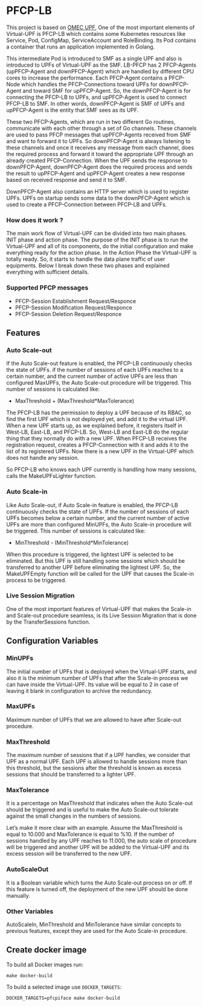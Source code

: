 <!--
SPDX-License-Identifier: Apache-2.0
-->

# PFCP-LB
This project is based on [OMEC UPF](https://github.com/omec-project/upf),
One of the most important elements of Virtual-UPF is PFCP-LB which contains some Kubernetes resources like Service, Pod, ConfigMap, ServiceAccount and RoleBinding. Its Pod contains a container that runs an application implemented in Golang.

This intermediate Pod is introduced to SMF as a single UPF and also is introduced to UPFs of Virtual-UPF as the SMF. LB-PFCP has 2 PFCP-Agents (upPFCP-Agent and downPFCP-Agent) which are handled by different CPU cores to increase the performance. Each PFCP-Agent contains a PFCP-Node which handles the PFCP-Connections toward UPFs for downPFCP-Agent and toward SMF for upPFCP-Agent. So, the downPFCP-Agent is for connecting the PFCP-LB to UPFs, and upPFCP-Agent is used to connect PFCP-LB to SMF. In other words, downPFCP-Agent is SMF of UPFs and upPFCP-Agent is the entity that SMF sees as its UPF.

These two PFCP-Agents, which are run in two different Go routines, communicate with each other through a set of Go channels. These channels are used to pass PFCP messages that upPFCP-Agents received from SMF and want to forward it to UPFs. So downPFCP-Agent is always listening to these channels and once it receives any message from each channel, does the required process and forward it toward the appropriate UPF through an already created PFCP-Connection. When the UPF sends the response to downPFCP-Agent, downPFCP-Agent does the required process and sends the result to upPFCP-Agent and upPFCP-Agent creates a new response based on received response and send it to SMF.

DownPFCP-Agent also contains an HTTP server which is used to register UPFs. UPFs on startup sends some data to the downPFCP-Agent which is used to create a PFCP-Connection between PFCP-LB and UPFs.

### How does it work ?
The main work flow of Virtual-UPF can be divided into two main phases. INIT phase and action phase. The purpose of the INIT phase is to run the Virtual-UPF and all of its components, do the initial configuration and make everything ready for the action phase. In the Action Phase the Virtual-UPF is totally ready. So, it starts to handle the data plane traffic of user equipments. Below I break down these two phases and explained everything with sufficient details.

### Supported PFCP messages
* PFCP-Session Establishment Request/Responce
* PFCP-Session Modification Request/Responce
* PFCP-Session Deletion Request/Responce

## Features
### Auto Scale-out
If the Auto Scale-out feature is enabled, the PFCP-LB continuously checks the state of UPFs. if the number of sessions of each UPFs reaches to a certain number, and the current number of active UPFs are less than configured MaxUPFs, the Auto Scale-out procedure will be triggered. This number of sessions is calculated like:
* MaxThreshold + (MaxThreshold*MaxTolerance)

The PFCP-LB has the permission to deploy a UPF because of its RBAC, so find the first UPF which is not deployed yet, and add it to the virtual UPF. When a new UPF starts up, as we explained before, it registers itself in West-LB, East-LB, and PFCP-LB. So, West-LB and East-LB do the regular thing that they normally do with a new UPF. When PFCP-LB receives the registration request, creates a PFCP-Connection with it and adds it to the list of its registered UPFs. Now there is a new UPF in the Virtual-UPF which does not handle any session. 

So PFCP-LB who knows each UPF currently is handling how many sessions, calls the MakeUPFsLighter function. 
### Auto Scale-in
Like Auto Scale-out, if Auto Scale-in feature is enabled, the PFCP-LB continuously checks the state of UPFs. If the number of sessions of each UPFs becomes below a certain number, and the current number of active UPFs are more than configured MinUPFs, the Auto Scale-in procedure will be triggered. This number of sessions is calculated like:

* MinThreshold - (MinThreshold*MinTolerance)

When this procedure is triggered, the lightest UPF is selected to be eliminated. But this UPF is still handling some sessions which should be transferred to another UPF before eliminating the lightest UPF. So, the MakeUPFEmpty function will be called for the UPF that causes the Scale-in process to be triggered. 

### Live Session Migration
One of the most important features of Virtual-UPF that makes the Scale-in and Scale-out procedure seamless, is its Live Session Migration that is done by the TransferSessions function.

## Configuration Variables

### MinUPFs
The initial number of UPFs that is deployed when the Virtual-UPF starts, and also it is the minimum number of UPFs that after the Scale-in process we can have inside the Virtual-UPF. Its value will be equal to 2 in case of leaving it blank in configuration to archive the redundancy.
###	MaxUPFs
Maximum number of UPFs that we are allowed to have after Scale-out procedure.
###	MaxThreshold
The maximum number of sessions that if a UPF handles, we consider that UPF as a normal UPF. Each UPF is allowed to handle sessions more than this threshold, but the sessions after the threshold is known as excess sessions that should be transferred to a lighter UPF.
###	MaxTolerance
It is a percentage on MaxThreshold that indicates when the Auto Scale-out should be triggered and is useful to make the Auto Scale-out tolerate against the small changes in the numbers of sessions. 

Let’s make it more clear with an example. Assume the MaxThreshold is equal to 10.000 and MaxTolerance is equal to %10. If the number of sessions handled by any UPF reaches to 11.000, the auto scale of procedure will be triggered and another UPF will be added to the Virtual-UPF and its excess session will be transferred to the new UPF.
###	AutoScaleOut
It is a Boolean variable which turns the Auto Scale-out process on or off. If this feature is turned off, the deployment of the new UPF should be done manually.
###	Other Variables
AutoScaleIn, MinThreshold and MinTolerance have similar concepts to previous features, except they are used for the Auto Scale-in procedure.

## Create docker image



To build all Docker images run:

```
make docker-build
```

To build a selected image use `DOCKER_TARGETS`:

```
DOCKER_TARGETS=pfcpiface make docker-build
```
